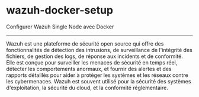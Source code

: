 # wazuh-docker-setup
Configurer Wazuh Single Node avec Docker 
____________________________________________________________________________________________________________________________________________________________________________________________________________________________________________________________________________
Wazuh est une plateforme de sécurité open source qui offre des fonctionnalités de détection des intrusions, de surveillance de l'intégrité des fichiers, de gestion des logs, de réponse aux incidents et de conformité. Elle est conçue pour surveiller les menaces de sécurité en temps réel, détecter les comportements anormaux, et fournir des alertes et des rapports détaillés pour aider à protéger les systèmes et les réseaux contre les cybermenaces. Wazuh est souvent utilisé pour la sécurité des systèmes d'exploitation, la sécurité du cloud, et la conformité réglementaire.
